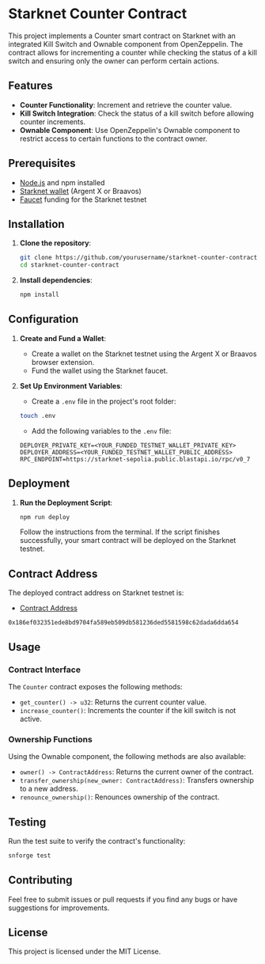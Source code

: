 # Starknet Counter Contract

This project implements a Counter smart contract on Starknet with an integrated Kill Switch and Ownable component from OpenZeppelin. The contract allows for incrementing a counter while checking the status of a kill switch and ensuring only the owner can perform certain actions.

## Features

- **Counter Functionality**: Increment and retrieve the counter value.
- **Kill Switch Integration**: Check the status of a kill switch before allowing counter increments.
- **Ownable Component**: Use OpenZeppelin's Ownable component to restrict access to certain functions to the contract owner.

## Prerequisites

- [Node.js](https://nodejs.org/) and npm installed
- [Starknet wallet](https://chrome.google.com/webstore/detail/argent-x/dlcobpjiigpikoobohmabehhmhfoodbb) (Argent X or Braavos)
- [Faucet](https://faucet.goerli.starknet.io/) funding for the Starknet testnet

## Installation

1. **Clone the repository**:

   ```bash
   git clone https://github.com/yourusername/starknet-counter-contract.git
   cd starknet-counter-contract
   ```

2. **Install dependencies**:
   ```bash
   npm install
   ```

## Configuration

1. **Create and Fund a Wallet**:

   - Create a wallet on the Starknet testnet using the Argent X or Braavos browser extension.
   - Fund the wallet using the Starknet faucet.

2. **Set Up Environment Variables**:

   - Create a `.env` file in the project's root folder:

   ```bash
   touch .env
   ```

   - Add the following variables to the `.env` file:

   ```
   DEPLOYER_PRIVATE_KEY=<YOUR_FUNDED_TESTNET_WALLET_PRIVATE_KEY>
   DEPLOYER_ADDRESS=<YOUR_FUNDED_TESTNET_WALLET_PUBLIC_ADDRESS>
   RPC_ENDPOINT=https://starknet-sepolia.public.blastapi.io/rpc/v0_7
   ```

## Deployment

1. **Run the Deployment Script**:

   ```bash
   npm run deploy
   ```

   Follow the instructions from the terminal. If the script finishes successfully, your smart contract will be deployed on the Starknet testnet.

## Contract Address

The deployed contract address on Starknet testnet is:

- [Contract Address](https://sepolia.starkscan.co/contract/0x186ef032351ede8bd9704fa589eb509db581236ded5581598c62dada6dda654)

```
0x186ef032351ede8bd9704fa589eb509db581236ded5581598c62dada6dda654
```

## Usage

### Contract Interface

The `Counter` contract exposes the following methods:

- `get_counter() -> u32`: Returns the current counter value.
- `increase_counter()`: Increments the counter if the kill switch is not active.

### Ownership Functions

Using the Ownable component, the following methods are also available:

- `owner() -> ContractAddress`: Returns the current owner of the contract.
- `transfer_ownership(new_owner: ContractAddress)`: Transfers ownership to a new address.
- `renounce_ownership()`: Renounces ownership of the contract.

## Testing

Run the test suite to verify the contract's functionality:

```bash
snforge test
```

## Contributing

Feel free to submit issues or pull requests if you find any bugs or have suggestions for improvements.

## License

This project is licensed under the MIT License.
